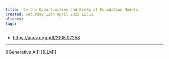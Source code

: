 ```yaml
---
title:  On the Opportunities and Risks of Foundation Models
created: Saturday 12th April 2025 18:11
aliases: 
tags: 
---
```

- https://arxiv.org/pdf/2108.07258

---
[[Generative AI]]
[[LLM]]